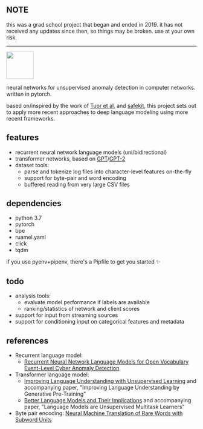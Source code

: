 ## NOTE
this was a grad school project that began and ended in 2019. it has not received any updates since then, so things may be broken. use at your own risk.

---

<img src="https://user-images.githubusercontent.com/15945773/59009279-cb513900-87e1-11e9-8aa1-c190a310dbb9.png" height="72"></img>

neural networks for unsupervised anomaly detection in computer networks. written in pytorch.

based on/inspired by the work of [Tuor et al.](https://arxiv.org/abs/1712.00557) and [safekit](https://github.com/pnnl/safekit), this project sets out to apply more recent approaches to deep language modeling using more recent frameworks.

## features
* recurrent neural network language models (uni/bidirectional)
* transformer networks, based on [GPT](https://openai.com/blog/language-unsupervised/)/[GPT-2](https://openai.com/blog/better-language-models/)
* dataset tools:
  * parse and tokenize log files into character-level features on-the-fly
  * support for byte-pair and word encoding
  * buffered reading from very large CSV files

## dependencies
* python 3.7
* pytorch
* bpe
* ruamel.yaml
* click
* tqdm

if you use pyenv+pipenv, there's a Pipfile to get you started :sparkles:

## todo
* analysis tools:
  * evaluate model performance if labels are available
  * ranking/statistics of network and client scores
* support for input from streaming sources
* support for conditioning input on categorical features and metadata

## references
* Recurrent language model: 
  * [Recurrent Neural Network Language Models for Open Vocabulary Event-Level Cyber Anomaly Detection](https://arxiv.org/abs/1712.00557)
* Transformer language model:
  * [Improving Language Understanding with Unsupervised Learning](https://openai.com/blog/language-unsupervised/) and accompanying paper, "Improving Language Understanding by Generative Pre-Training"
  * [Better Language Models and Their Implications](https://openai.com/blog/better-language-models/) and accompanying paper, "Language Models are Unsupervised Multitask Learners"
* Byte pair encoding: [Neural Machine Translation of Rare Words with Subword Units](https://arxiv.org/abs/1508.07909)
